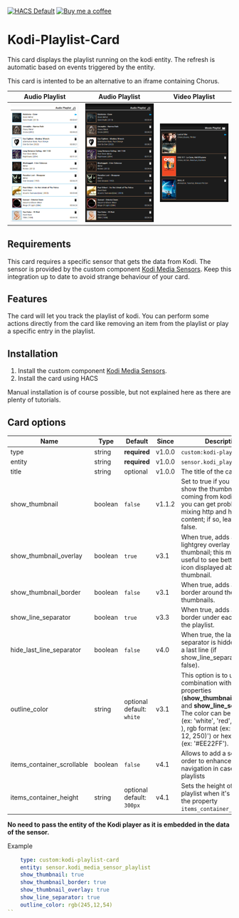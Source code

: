 [![HACS Default][hacs_shield]][hacs]
[![Buy me a coffee][buy_me_a_coffee_shield]][buy_me_a_coffee]

[hacs_shield]: https://img.shields.io/static/v1.svg?label=HACS&message=Default&style=popout&color=green&labelColor=41bdf5&logo=HomeAssistantCommunityStore&logoColor=white
[hacs]: https://hacs.xyz/docs/default_repositories

[buy_me_a_coffee_shield]: https://img.shields.io/static/v1.svg?label=%20&message=Buy%20me%20a%20coffee&color=6f4e37&logo=buy%20me%20a%20coffee&logoColor=white
[buy_me_a_coffee]: https://www.buymeacoffee.com/jtbgroup


# Kodi-Playlist-Card

This card displays the playlist running on the kodi entity. The refresh is automatic based on events triggered by the entity.

This card is intented to be an alternative to an iframe containing Chorus.

| Audio Playlist | Audio Playlist | Video Playlist |
| ---- | ---- | ---- |
| ![Palylist Audio](./assets/playlist_audio_3_3_0.png) | ![Palylist Audio](./assets/playlist_audio_dark_3_3_0.png) | ![Palylist Video](./assets/playlist_video_dark_3_3_0.png) |

## Requirements

This card requires a specific sensor that gets the data from Kodi. The sensor is provided by the custom component [Kodi Media Sensors](https://github.com/jtbgroup/kodi-media-sensors). Keep this integration up to date to avoid strange behaviour of your card.

## Features

The card will let you track the playlist of kodi.
You can perform some actions directly from the card like removing an item from the playlist or play a specific entry in the playlist.

## Installation

1. Install the custom component [Kodi Media Sensors](https://github.com/jtbgroup/kodi-media-sensors).
2. Install the card using HACS

Manual installation is of course possible, but not explained here as there are plenty of tutorials.

## Card options

| Name | Type | Default | Since | Description |
|------|------|---------|-------|-------------|
| type | string | **required** | v1.0.0 | `custom:kodi-playlist-card` |
| entity | string | **required** | v1.0.0 |  `sensor.kodi_playlist` |
| title | string | optional | v1.0.0 | The title of the card |
| show_thumbnail | boolean | `false` | v1.1.2 | Set to true if you want to show the thumbnails coming from kodi. Attention you can get problems when mixing http and https content; if so, leave it to false. |
| show_thumbnail_overlay| boolean | `true` | v3.1 | When true, adds an lightgrey overlay above the thumbnail; this might be useful to see better the play icon displayed above the thumbnail. |
| show_thumbnail_border | boolean | `false` | v3.1 | When true, adds a 1px border around the thumbnails. |
| show_line_separator | boolean | `true` | v3.3 | When true, adds a 1 px border under each item of the playlist. |
| hide_last_line_separator | boolean | `false` | v4.0 | When true, the last line separator is hidden to avoid a last line (if show_line_separator is false). |
| outline_color | string | optional<br/>default: `white` | v3.1 | This option is to use in combination with other properties (**show_thumbnail_border** and **show_line_separator**). The color can be a string (ex: 'white', 'red', 'green', ... ), rgb format (ex: 'rgb(10, 12, 250)') or hexa format (ex: '#EE22FF'). |
| items_container_scrollable | boolean | `false` | v4.1 | Allows to add a scroll bar in order to enhance the navigation in case of long playlists |
| items_container_height | string | optional<br/>default: `300px` | v4.1 | Sets the height of the playlist when it's limited by the property `items_container_scrollable` |

**No need to pass the entity of the Kodi player as it is embedded in the data of the sensor.**

Example

``` yaml
    type: custom:kodi-playlist-card
    entity: sensor.kodi_media_sensor_playlist
    show_thumbnail: true
    show_thumbnail_border: true
    show_thumbnail_overlay: true
    show_line_separator: true
    outline_color: rgb(245,12,54)
``